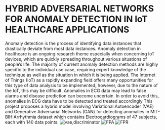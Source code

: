 # HYBRID ADVERSARIAL NETWORKS FOR ANOMALY DETECTION IN loT HEALTHCARE APPLICATIONS
Anomaly detection is the process of identifying data instances that drastically
deviate from most data instances. Anomaly detection in healthcare is an ongoing research
theme especially when concerning IoT devices, which are quickly spreading throughout
various situations of people’s life. The majority of current anomaly detection methods are
highly specific to the individual use case, requiring expert knowledge of the technique as
well as the situation in which it is being applied. The Internet of Things (IoT) as a rapidly
expanding field offers many opportunities for this type of data analysis to be implemented,
however, due to the nature of the IoT, this may be difficult. Anomalies in ECG data
may lead to false alarms and disease prediction can become uncertain. In order to avoid
this, anomalies in ECG data have to be detected and treated accordingly This project proposes a hybrid
model involving Variational Autoencoder (VAE) and Generative Adversarial Networks
(GAN) for detecting anomalies in MIT-BIH Arrhythmia dataset which contains Electrocardiograms of 47 subjects, each with 140 data
points.
![vae,discriminator](https://github.com/Harini-19Z317/Hybrid-Adversarial-Networks/assets/74368671/0f9fee0b-585f-4cb8-b2ad-65c5ee7fd658)
![FPA](https://github.com/Harini-19Z317/Hybrid-Adversarial-Networks/assets/74368671/55fcb911-93bb-45a7-af3f-bebc82897c9d)
![FPR](https://github.com/Harini-19Z317/Hybrid-Adversarial-Networks/assets/74368671/aa30b0a6-6372-40e5-93d4-ac2b234ff25d)
